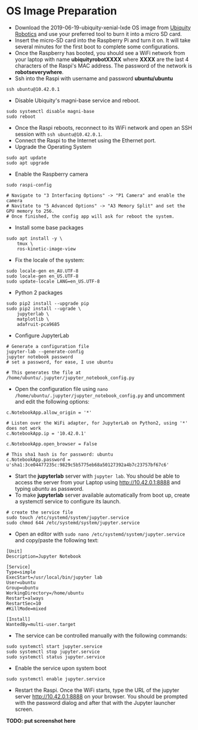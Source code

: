 # OS Image Preparation

* Download the 2019-06-19-ubiquity-xenial-lxde OS image from [Ubiquity Robotics](https://downloads.ubiquityrobotics.com/pi.html) and use your preferred tool to burn it into a micro SD card.
* Insert the micro-SD card into the Raspberry Pi and turn it on. It will take several minutes for the first boot to complete some configurations.
* Once the Raspberry has booted, you should see a WiFi network from your laptop with name **ubiquityrobotXXXX** where **XXXX** are the last 4 characters of the Raspi's MAC address. The password of the network is **robotseverywhere**.
* Ssh into the Raspi with username and password **ubuntu/ubuntu**
```
ssh ubuntu@10.42.0.1
```
* Disable Ubiquity's magni-base service and reboot.
```
sudo systemctl disable magni-base
sudo reboot
```
* Once the Raspi reboots, reconnect to its WiFi network and open an SSH session with `ssh ubuntu@10.42.0.1`.
* Connect the Raspi to the Internet using the Ethernet port.
* Upgrade the Operating System
```
sudo apt update
sudo apt upgrade
```
* Enable the Raspberry camera
```
sudo raspi-config

# Navigate to "3 Interfacing Options" -> "P1 Camera" and enable the camera
# Navitate to "5 Advanced Options" -> "A3 Memory Split" and set the GPU memory to 256.
# Once finished, the config app will ask for reboot the system.
```
* Install some base packages
```
sudo apt install -y \
    tmux \
    ros-kinetic-image-view
```
* Fix the locale of the system:
```
sudo locale-gen en_AU.UTF-8
sudo locale-gen en_US.UTF-8
sudo update-locale LANG=en_US.UTF-8
```
* Python 2 packages
```
sudo pip2 install --upgrade pip
sudo pip2 install --ugrade \
    jupyterlab \
    matplotlib \
    adafruit-pca9685
```
* Configure JupyterLab
```
# Generate a configuration file
jupyter-lab --generate-config
jupyter notebook password
# set a password, for ease, I use ubuntu

# This generates the file at /home/ubuntu/.jupyter/jupyter_notebook_config.py
```
* Open the configuration file using `nano /home/ubuntu/.jupyter/jupyter_notebook_config.py` and uncomment and edit the following options:
```
c.NotebookApp.allow_origin = '*'

# Listen over the WiFi adapter, for JupyterLab on Python2, using '*' does not work
c.NotebookApp.ip = '10.42.0.1'

c.NotebookApp.open_browser = False

# This sha1 hash is for password: ubuntu
c.NotebookApp.password = u'sha1:3ce04477235c:9829c5b5775eb68a50127392a4b7c23757bf67c6'
```
* Start the **jupyterlab** server with `jupyter lab`. You should be able to access the server from your Laptop using http://10.42.0.1:8888 and typing *ubuntu* as password.
* To make **jupyterlab** server available automatically from boot up, create a systemctl service to configure its launch.
```
# create the service file
sudo touch /etc/systemd/system/jupyter.service
sudo chmod 644 /etc/systemd/system/jupyter.service
```
* Open an editor with `sudo nano /etc/systemd/system/jupyter.service` and copy/paste the following text:
```
[Unit]
Description=Jupyter Notebook

[Service]
Type=simple
ExecStart=/usr/local/bin/jupyter lab
User=ubuntu
Group=ubuntu
WorkingDirectory=/home/ubuntu
Restart=always
RestartSec=10
#KillMode=mixed

[Install]
WantedBy=multi-user.target
```
* The service can be controlled manually with the following commands:
```
sudo systemctl start jupyter.service 
sudo systemctl stop jupyter.service 
sudo systemctl status jupyter.service 
```
* Enable the service upon system boot
```
sudo systemctl enable jupyter.service 
```
* Restart the Raspi. Once the WiFi starts, type the URL of the jupyter server http://10.42.0.1:8888 on your browser. You should be prompted with the password dialog and after that with the Jupyter launcher screen.

**TODO: put screenshot here**
